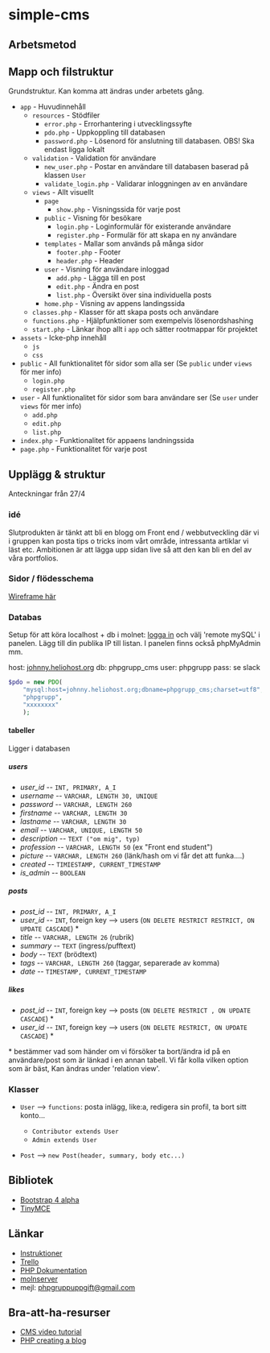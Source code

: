 # simple-cms

## Arbetsmetod

## Mapp och filstruktur
Grundstruktur. Kan komma att ändras under arbetets gång.
* `app` - Huvudinnehåll
  - `resources` - Stödfiler
    - `error.php` - Errorhantering i utvecklingssyfte
    - `pdo.php` - Uppkoppling till databasen
    - `password.php` - Lösenord för anslutning till databasen. OBS! Ska endast ligga lokalt
  - `validation` - Validation för användare
    - `new_user.php` - Postar en användare till databasen baserad på klassen `User`
    - `validate_login.php` - Validarar inloggningen av en användare
  - `views` - Allt visuellt
    - `page`
      - `show.php` - Visningssida för varje post
    - `public` - Visning för besökare
      - `login.php` - Loginformulär för existerande användare
      - `register.php` - Formulär för att skapa en ny användare
    - `templates` - Mallar som används på många sidor
      - `footer.php` - Footer
      - `header.php` - Header
    - `user` - Visning för användare inloggad
      - `add.php` - Lägga till en post
      - `edit.php` - Ändra en post
      - `list.php` - Översikt över sina individuella posts
    - `home.php` - Visning av appens landingssida
  - `classes.php` - Klasser för att skapa posts och användare
  - `functions.php` - Hjälpfunktioner som exempelvis lösenordshashing
  - `start.php` - Länkar ihop allt i `app` och sätter rootmappar för projektet
* `assets` - Icke-php innehåll
  - `js`
  - `css`
* `public` - All funktionalitet för sidor som alla ser (Se `public` under `views` för mer info)
  - `login.php`
  - `register.php`
* `user` - All funktionalitet för sidor som bara användare ser (Se `user` under `views` för mer info)
  - `add.php`
  - `edit.php`
  - `list.php`
* `index.php` - Funktionalitet för appaens landningssida
* `page.php` - Funktionalitet för varje post

## Upplägg & struktur

Anteckningar från 27/4

### idé

Slutprodukten är tänkt att bli en blogg om Front end / webbutveckling där vi i gruppen kan posta tips o tricks inom vårt område, intressanta artiklar vi läst etc. Ambitionen är att lägga upp sidan live så att den kan bli en del av våra portfolios.

### Sidor / flödesschema

[Wireframe här](https://drive.google.com/file/d/0B-YWuZQGy3G2VXpyRkZTQmRhbzg/view?usp=sharing)

### Databas

Setup för att köra localhost + db i molnet: [logga in](https://www.heliohost.org) och välj 'remote mySQL' i panelen. Lägg till din publika IP till listan. I panelen finns också phpMyAdmin mm.

host: [johnny.heliohost.org](johnny.heliohost.org)
db: phpgrupp_cms
user: phpgrupp
pass: se slack

```php
$pdo = new PDO(
    "mysql:host=johnny.heliohost.org;dbname=phpgrupp_cms;charset=utf8",
    "phpgrupp",
    "xxxxxxxx"
    );
```

#### tabeller

Ligger i databasen

##### users

* _user\_id_ -- `INT, PRIMARY, A_I`
* _username_ -- `VARCHAR, LENGTH 30, UNIQUE`
* _password_ -- `VARCHAR, LENGTH 260`
* _firstname_ -- `VARCHAR, LENGTH 30`
* _lastname_ -- `VARCHAR, LENGTH 30`
* _email_ -- `VARCHAR, UNIQUE, LENGTH 50`
* _description_ -- `TEXT ("om mig", typ)`
* _profession_ -- `VARCHAR, LENGTH 50` (ex "Front end student")
* _picture_ -- `VARCHAR, LENGTH 260` (länk/hash om vi får det att funka....)
* _created_ -- `TIMIESTAMP, CURRENT_TIMESTAMP`
* _is\_admin_ -- `BOOLEAN`

##### posts

* _post\_id_ -- `INT, PRIMARY, A_I`
* _user\_id_ -- `INT`, foreign key --> users (`ON DELETE RESTRICT RESTRICT, ON UPDATE CASCADE`) *
* _title_ -- `VARCHAR, LENGTH 26` (rubrik)
* _summary_ -- `TEXT` (ingress/pufftext)
* _body_ -- `TEXT` (brödtext)
* _tags_ -- `VARCHAR, LENGTH 260` (taggar, separerade av komma)
* _date_ -- `TIMESTAMP, CURRENT_TIMESTAMP`

##### likes

* _post\_id_ -- `INT`, foreign key --> posts (`ON DELETE RESTRICT , ON UPDATE CASCADE`) *
* _user\_id_ -- `INT`, foreign key --> users (`ON DELETE RESTRICT, ON UPDATE CASCADE`) *

\* bestämmer vad som händer om vi försöker ta bort/ändra id på en användare/post som är länkad i en annan tabell. Vi får kolla vilken option som är bäst, Kan ändras under 'relation view'.

### Klasser

* `User` --> `functions`: posta inlägg, like:a, redigera sin profil, ta bort sitt konto...
  * `Contributor extends User`
  * `Admin extends User`

* `Post` --> `new Post(header, summary, body etc...)`

## Bibliotek

* [Bootstrap 4 alpha](https://v4-alpha.getbootstrap.com/)
* [TinyMCE](https://www.tinymce.com/docs/)

## Länkar

* [Instruktioner](https://github.com/FEND16/cms-php-mysql/blob/master/group_assignment_simple_cms.md)
* [Trello](https://trello.com/b/tEPopVij/php-gruppuppgift)
* [PHP Dokumentation](http://php.net/docs.php)
* [molnserver](https://www.heliohost.org)
* mejl: phpgruppuppgift@gmail.com

## Bra-att-ha-resurser

* [CMS video tutorial](https://www.youtube.com/watch?v=UbsAdx58ch0&list=PLfdtiltiRHWF0O8kS5D_3-nTzsFiPMOfM)
* [PHP creating a blog](https://thenewboston.com/videos.php?cat=74&video=19652)
